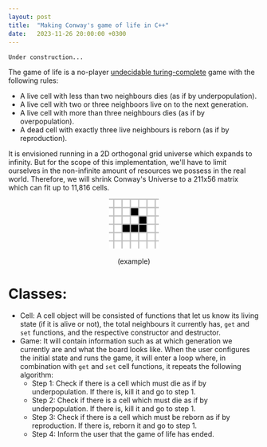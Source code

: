 ```yaml
---
layout: post
title:  "Making Conway's game of life in C++"
date:   2023-11-26 20:00:00 +0300
---
```

```
Under construction...
```

The game of life is a no-player [undecidable turing-complete][1] game with the following rules:
- A live cell with less than two neighbours dies (as if by underpopulation).
- A live cell with two or three neighboors live on to the next generation.
- A live cell with more than three neighbours dies (as if by overpopulation).
- A dead cell with exactly three live neighbours is reborn (as if by reproduction).

It is envisioned running in a 2D orthogonal grid universe which expands to infinity. But for the scope of this implementation, we'll have to limit ourselves in the non-infinite amount of resources we possess in the real world. Therefore, we will shrink Conway's Universe to a 211x56 matrix which can fit up to 11,816 cells.

<p align="center">
  <img src="/resources/gameoflife.gif" width=100 alt="Alt Text">
</p><p align="center">(example)</p>

# Classes:

- Cell: A cell object will be consisted of functions that let us know its living state (if it is alive or not), the total neighbours it currently has, `get` and `set` functions, and the respective constructor and destructor.
- Game: It will contain information such as at which generation we currently are and what the board looks like. When the user configures the initial state and runs the game, it will enter a loop where, in combination with `get` and `set` cell functions, it repeats the following algorithm:
    - Step 1: Check if there is a cell which must die as if by underpopulation. If there is, kill it and go to step 1.
    - Step 2: Check if there is a cell which must die as if by underpopulation. If there is, kill it and go to step 1.
    - Step 3: Check if there is a cell which must be reborn as if by reproduction. If there is, reborn it and go to step 1.
    - Step 4: Inform the user that the game of life has ended. 

[1]: https://en.wikipedia.org/wiki/Conway%27s_Game_of_Life#Undecidability